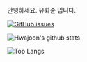 안녕하세요.
유화준 입니다.

[![GitHub issues](https://img.shields.io/github/issues/ghkwns5191/ghkwns5191.git?style=plastic)](https://github.com/ghkwns5191/ghkwns5191.git/issues)

![Hwajoon's github stats](https://github-readme-stats.vercel.app/api?username=ghkwns5191&show_icons=true&theme=gruvbox)

![Top Langs](https://github-readme-stats.vercel.app/api/top-langs/?username=ghkwns5191&layout=compact&theme=gruvbox)



